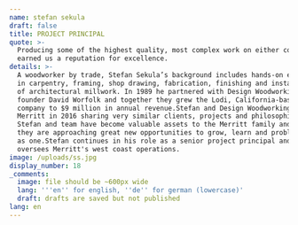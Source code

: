 ```yaml
---
name: stefan sekula
draft: false
title: PROJECT PRINCIPAL
quote: >-
  Producing some of the highest quality, most complex work on either coast has
  earned us a reputation for excellence.
details: >-
  A woodworker by trade, Stefan Sekula’s background includes hands-on experience
  in carpentry, framing, shop drawing, fabrication, finishing and installation
  of architectural millwork. In 1989 he partnered with Design Woodworking
  founder David Worfolk and together they grew the Lodi, California-based
  company to $9 million in annual revenue.Stefan and Design Woodworking joined
  Merritt in 2016 sharing very similar clients, projects and philosophies.
  Stefan and team have become valuable assets to the Merritt family and together
  they are approaching great new opportunities to grow, learn and problem-solve
  as one.Stefan continues in his role as a senior project principal and now
  oversees Merritt's west coast operations.
image: /uploads/ss.jpg
display_number: 18
_comments:
  image: file should be ~600px wide
  lang: '''en'' for english, ''de'' for german (lowercase)'
  draft: drafts are saved but not published
lang: en
---
```


